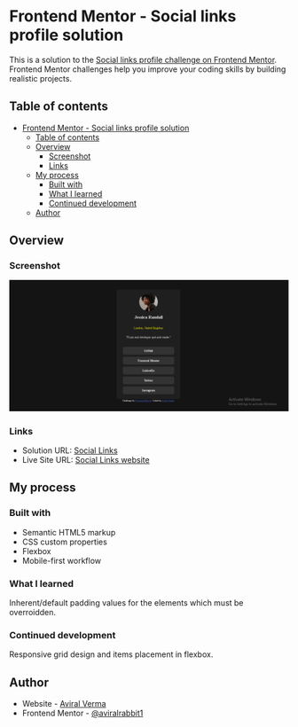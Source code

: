 # Frontend Mentor - Social links profile solution

This is a solution to the [Social links profile challenge on Frontend Mentor](https://www.frontendmentor.io/challenges/social-links-profile-UG32l9m6dQ). Frontend Mentor challenges help you improve your coding skills by building realistic projects. 

## Table of contents

- [Frontend Mentor - Social links profile solution](#frontend-mentor---social-links-profile-solution)
  - [Table of contents](#table-of-contents)
  - [Overview](#overview)
    - [Screenshot](#screenshot)
    - [Links](#links)
  - [My process](#my-process)
    - [Built with](#built-with)
    - [What I learned](#what-i-learned)
    - [Continued development](#continued-development)
  - [Author](#author)

## Overview

### Screenshot

![Screenshot](./assets/screenshot.PNG)

### Links

- Solution URL: [Social Links](https://github.com/aviralrabbit1/frontendMentor-solutions/tree/main/social-links-profile-main)
- Live Site URL: [Social Links website](https://aviralrabbit1.github.io/frontendMentor-solutions/social-links-profile-main/)

## My process

### Built with

- Semantic HTML5 markup
- CSS custom properties
- Flexbox
- Mobile-first workflow

### What I learned

Inherent/default padding values for the elements which must be overroidden.

### Continued development

Responsive grid design and items placement in flexbox.

## Author

- Website - [Aviral Verma](https://github.com/aviralrabbit1)
- Frontend Mentor - [@aviralrabbit1](https://www.frontendmentor.io/profile/aviralrabbit1)
